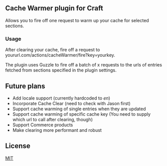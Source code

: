 ## Cache Warmer plugin for Craft

Allows you to fire off one request to warm up your cache for selected sections.

### Usage

After clearing your cache, fire off a request to yoururl.com/actions/cacheWarmer/fire?key=yourkey.

The plugin uses Guzzle to fire off a batch of x requests to the urls of entries fetched from sections specified in the plugin settings.

## Future plans

- Add locale support (currently hardcoded to *en*)
- Incorporate Cache Clear (need to check with Jason first)
- Support cache warming of single entries when they are updated
- Support cache warming of specific cache key (You need to supply which url to call after clearing, though)
- Support Commerce products
- Make clearing more performant and robust

## License

[MIT](http://opensource.org/licenses/mit-license.php)

